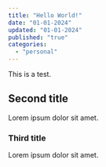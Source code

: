 ```yaml
---
title: "Hello World!"
date: "01-01-2024"
updated: "01-01-2024"
published: "true"
categories:
  - "personal"
---
```


This is a test.

## Second title

Lorem ipsum dolor sit amet.

### Third title

Lorem ipsum dolor sit amet.